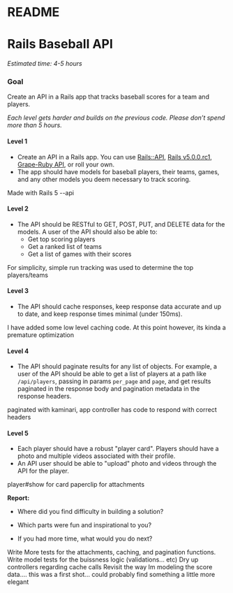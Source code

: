 # README
# Rails Baseball API
*Estimated time: 4-5 hours*

### Goal
Create an API in a Rails app that tracks baseball scores for a team and players.

_Each level gets harder and builds on the previous code. Please don’t spend more than 5 hours._

#### Level 1
- Create an API in a Rails app. You can use [Rails::API](https://github.com/rails-api/rails-api), [Rails v5.0.0.rc1](https://github.com/rails/rails/tree/v5.0.0.rc1), [Grape-Ruby API](https://github.com/ruby-grape/grape), or roll your own.
- The app should have models for baseball players, their teams, games, and any other models you deem necessary to track scoring.


Made with Rails 5 --api


#### Level 2
- The API should be RESTful to GET, POST, PUT, and DELETE data for the models. A user of the API should also be able to:
  - Get top scoring players
  - Get a ranked list of teams
  - Get a list of games with their scores


For simplicity, simple run tracking was used to determine the top players/teams



#### Level 3
- The API should cache responses, keep response data accurate and up to date, and keep response times minimal (under 150ms).


I have added some low level caching code. At this point however, its kinda a premature optimization


#### Level 4
- The API should paginate results for any list of objects. For example, a user of the API should be able to get a list of players at a path like `/api/players`, passing in params `per_page` and `page`, and get results paginated in the response body and pagination metadata in the response headers.


paginated with kaminari, app controller has code to respond with correct headers


#### Level 5
- Each player should have a robust "player card". Players should have a photo and multiple videos associated with their profile.
- An API user should be able to "upload" photo and videos through the API for the player.


player#show for card
paperclip for attachments


**Report:**
- Where did you find difficulty in building a solution?

- Which parts were fun and inspirational to you?

- If you had more time, what would you do next?

Write More tests for the attachments, caching, and pagination functions.
Write model tests for the buissness logic (validations... etc)
Dry up controllers regarding cache calls
Revisit the way Im modeling the score data.... this was a first shot... could probably find something a little more elegant
